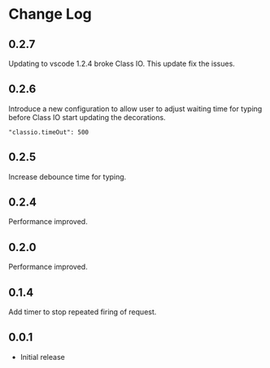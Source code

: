# Change Log

## 0.2.7

Updating to vscode 1.2.4 broke Class IO. This update fix the issues.

## 0.2.6

Introduce a new configuration to allow user to adjust waiting time for typing before Class IO start updating the decorations.

```
"classio.timeOut": 500
```

## 0.2.5

Increase debounce time for typing.

## 0.2.4

Performance improved.

## 0.2.0

Performance improved.

## 0.1.4

Add timer to stop repeated firing of request.

## 0.0.1

- Initial release
